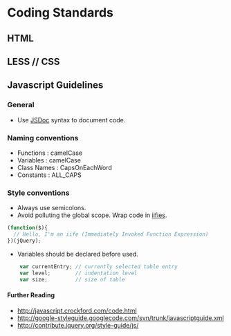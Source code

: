 # Coding Standards

## HTML

## LESS // CSS

## Javascript Guidelines

### General
 
* Use [JSDoc](http://usejsdoc.org/about-getting-started.html) syntax to document code.

### Naming conventions

* Functions : camelCase
* Variables : camelCase
* Class Names : CapsOnEachWord
* Constants : ALL_CAPS

### Style conventions

* Always use semicolons.
* Avoid polluting the global scope. Wrap code in [iifies](http://benalman.com/news/2010/11/immediately-invoked-function-expression/).

```javascript
(function($){
  // Hello, I'm an iife (Immediately Invoked Function Expression)
})(jQuery);
```

* Variables should be declared before used.

```javascript 
    var currentEntry; // currently selected table entry
    var level;        // indentation level
    var size;         // size of table
```

#### Further Reading
* http://javascript.crockford.com/code.html
* http://google-styleguide.googlecode.com/svn/trunk/javascriptguide.xml
* http://contribute.jquery.org/style-guide/js/
